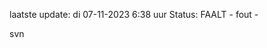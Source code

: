 laatste update: 
di 07-11-2023  6:38   uur 
Status: FAALT - fout - 
<div class="service R">svn</div>